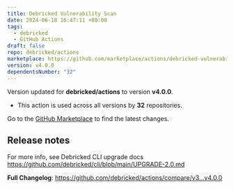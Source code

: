 ```yaml
---
title: Debricked Vulnerability Scan
date: 2024-06-18 16:47:11 +00:00
tags:
  - debricked
  - GitHub Actions
draft: false
repo: debricked/actions
marketplace: https://github.com/marketplace/actions/debricked-vulnerability-scan
version: v4.0.0
dependentsNumber: "32"
---
```



Version updated for **debricked/actions** to version **v4.0.0**.
- This action is used across all versions by **32** repositories.

Go to the [GitHub Marketplace](https://github.com/marketplace/actions/debricked-vulnerability-scan) to find the latest changes.

## Release notes

For more info, see Debricked CLI upgrade docs https://github.com/debricked/cli/blob/main/UPGRADE-2.0.md

**Full Changelog**: https://github.com/debricked/actions/compare/v3...v4.0.0
